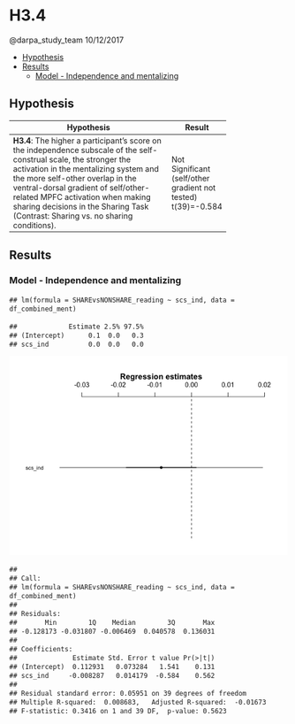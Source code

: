 H3.4
================
@darpa\_study\_team
10/12/2017

-   [Hypothesis](#hypothesis)
-   [Results](#results)
    -   [Model - Independence and mentalizing](#model---independence-and-mentalizing)

Hypothesis
----------

<table style="width:78%;">
<colgroup>
<col width="72%" />
<col width="5%" />
</colgroup>
<thead>
<tr class="header">
<th>Hypothesis</th>
<th>Result</th>
</tr>
</thead>
<tbody>
<tr class="odd">
<td><strong>H3.4</strong>: The higher a participant’s score on the independence subscale of the self-construal scale, the stronger the activation in the mentalizing system and the more self-other overlap in the ventral-dorsal gradient of self/other-related MPFC activation when making sharing decisions in the Sharing Task (Contrast: Sharing vs. no sharing conditions).</td>
<td>Not Significant (self/other gradient not tested) t(39)=-0.584</td>
</tr>
</tbody>
</table>

Results
-------

### Model - Independence and mentalizing

    ## lm(formula = SHAREvsNONSHARE_reading ~ scs_ind, data = df_combined_ment)

    ##             Estimate 2.5% 97.5%
    ## (Intercept)      0.1  0.0   0.3
    ## scs_ind          0.0  0.0   0.0

![](H3.4_files/figure-markdown_github-ascii_identifiers/unnamed-chunk-6-1.png)

    ## 
    ## Call:
    ## lm(formula = SHAREvsNONSHARE_reading ~ scs_ind, data = df_combined_ment)
    ## 
    ## Residuals:
    ##       Min        1Q    Median        3Q       Max 
    ## -0.128173 -0.031807 -0.006469  0.040578  0.136031 
    ## 
    ## Coefficients:
    ##              Estimate Std. Error t value Pr(>|t|)
    ## (Intercept)  0.112931   0.073284   1.541    0.131
    ## scs_ind     -0.008287   0.014179  -0.584    0.562
    ## 
    ## Residual standard error: 0.05951 on 39 degrees of freedom
    ## Multiple R-squared:  0.008683,   Adjusted R-squared:  -0.01673 
    ## F-statistic: 0.3416 on 1 and 39 DF,  p-value: 0.5623
